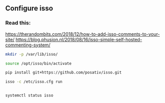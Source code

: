 ## Configure isso

### Read this:

https://therandombits.com/2018/12/how-to-add-isso-comments-to-your-site/
https://blog.phusion.nl/2018/08/16/isso-simple-self-hosted-commenting-system/

```bash
mkdir -p /var/lib/isso/

source /opt/isso/bin/activate

pip install git+https://github.com/posativ/isso.git

isso -c /etc/isso.cfg run
```

```bash

systemctl status isso
```